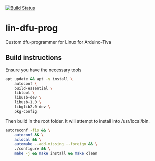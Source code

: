[![Build Status](https://travis-ci.org/jakeson21/tiva-dfu-prog-linux.svg?branch=master)](https://travis-ci.org/jakeson21/tiva-dfu-prog-linux)

# lin-dfu-prog

Custom dfu-programmer for Linux for Arduino-Tiva

## Build instructions

Ensure you have the necessary tools

``` bash
apt update && apt -y install \
    autoconf \
    build-essential \
    libtool \
    libusb-dev \
    libusb-1.0 \
    libglib2.0-dev \
    pkg-config
```

Then build in the root folder. It will attempt to install into /usr/local/bin.

``` bash
autoreconf -fis && \
    autoconf && \
    aclocal && \
    automake --add-missing --foreign && \
    ./configure && \
    make -j && make install && make clean
```
